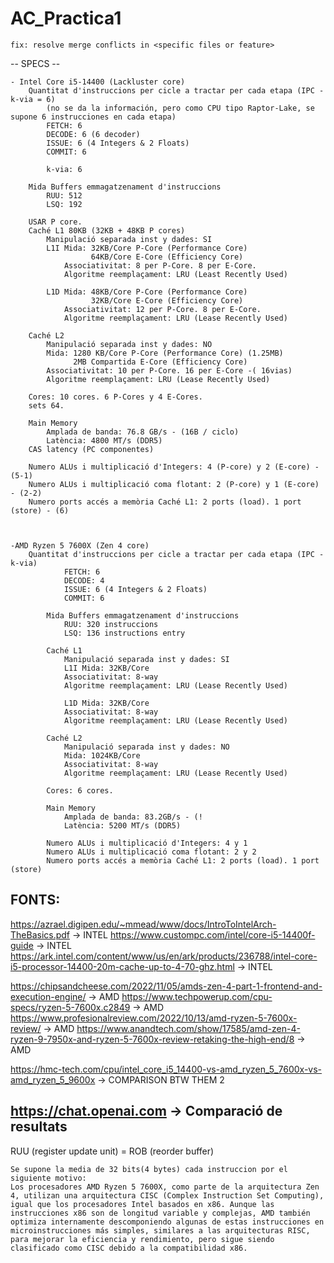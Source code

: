 # AC_Practica1

  ```plaintext
  fix: resolve merge conflicts in <specific files or feature>
  ```
-- SPECS --

    - Intel Core i5-14400 (Lackluster core)
        Quantitat d'instruccions per cicle a tractar per cada etapa (IPC - k-via = 6)            
            (no se da la información, pero como CPU tipo Raptor-Lake, se supone 6 instrucciones en cada etapa)
            FETCH: 6
            DECODE: 6 (6 decoder)
            ISSUE: 6 (4 Integers & 2 Floats)
            COMMIT: 6

            k-via: 6

        Mida Buffers emmagatzenament d'instruccions
            RUU: 512
            LSQ: 192

        USAR P core.
        Caché L1 80KB (32KB + 48KB P cores)
            Manipulació separada inst y dades: SI
            L1I Mida: 32KB/Core P-Core (Performance Core)
                      64KB/Core E-Core (Efficiency Core)    
                Associativitat: 8 per P-Core. 8 per E-Core.
                Algoritme reemplaçament: LRU (Least Recently Used)
            
            L1D Mida: 48KB/Core P-Core (Performance Core)
                      32KB/Core E-Core (Efficiency Core)    
                Associativitat: 12 per P-Core. 8 per E-Core.
                Algoritme reemplaçament: LRU (Lease Recently Used)

        Caché L2
            Manipulació separada inst y dades: NO
            Mida: 1280 KB/Core P-Core (Performance Core) (1.25MB)
                  2MB Compartida E-Core (Efficiency Core)
            Associativitat: 10 per P-Core. 16 per E-Core -( 16vias)
            Algoritme reemplaçament: LRU (Lease Recently Used)
        
        Cores: 10 cores. 6 P-Cores y 4 E-Cores.
        sets 64.

        Main Memory
            Amplada de banda: 76.8 GB/s - (16B / ciclo)
            Latència: 4800 MT/s (DDR5)
        CAS latency (PC componentes)

        Numero ALUs i multiplicació d'Integers: 4 (P-core) y 2 (E-core) - (5-1)
        Numero ALUs i multiplicació coma flotant: 2 (P-core) y 1 (E-core) - (2-2)
        Numero ports accés a memòria Caché L1: 2 ports (load). 1 port (store) - (6)
        


    -AMD Ryzen 5 7600X (Zen 4 core)
        Quantitat d'instruccions per cicle a tractar per cada etapa (IPC - k-via)
                FETCH: 6
                DECODE: 4
                ISSUE: 6 (4 Integers & 2 Floats)
                COMMIT: 6 

            Mida Buffers emmagatzenament d'instruccions
                RUU: 320 instruccions
                LSQ: 136 instructions entry
            
            Caché L1
                Manipulació separada inst y dades: SI
                L1I Mida: 32KB/Core
                Associativitat: 8-way
                Algoritme reemplaçament: LRU (Lease Recently Used)
            
                L1D Mida: 32KB/Core
                Associativitat: 8-way
                Algoritme reemplaçament: LRU (Lease Recently Used)

            Caché L2
                Manipulació separada inst y dades: NO
                Mida: 1024KB/Core
                Associativitat: 8-way
                Algoritme reemplaçament: LRU (Lease Recently Used)
           
            Cores: 6 cores.

            Main Memory
                Amplada de banda: 83.2GB/s - (!
                Latència: 5200 MT/s (DDR5)

            Numero ALUs i multiplicació d'Integers: 4 y 1
            Numero ALUs i multiplicació coma flotant: 2 y 2
            Numero ports accés a memòria Caché L1: 2 ports (load). 1 port (store)

FONTS:
------------------------------------------------------------------------------------------------------------------------------------
https://azrael.digipen.edu/~mmead/www/docs/IntroToIntelArch-TheBasics.pdf -> INTEL
https://www.custompc.com/intel/core-i5-14400f-guide -> INTEL
https://ark.intel.com/content/www/us/en/ark/products/236788/intel-core-i5-processor-14400-20m-cache-up-to-4-70-ghz.html -> INTEL

https://chipsandcheese.com/2022/11/05/amds-zen-4-part-1-frontend-and-execution-engine/ -> AMD
https://www.techpowerup.com/cpu-specs/ryzen-5-7600x.c2849 -> AMD
https://www.profesionalreview.com/2022/10/13/amd-ryzen-5-7600x-review/ -> AMD
https://www.anandtech.com/show/17585/amd-zen-4-ryzen-9-7950x-and-ryzen-5-7600x-review-retaking-the-high-end/8 -> AMD

https://hmc-tech.com/cpu/intel_core_i5_14400-vs-amd_ryzen_5_7600x-vs-amd_ryzen_5_9600x -> COMPARISON BTW THEM 2

https://chat.openai.com -> Comparació de resultats
-------------------------------------------------------------------------------------------------------------------------------------

RUU (register update unit) = ROB (reorder buffer)

    Se supone la media de 32 bits(4 bytes) cada instruccion por el siguiente motivo:
    Los procesadores AMD Ryzen 5 7600X, como parte de la arquitectura Zen 4, utilizan una arquitectura CISC (Complex Instruction Set Computing), igual que los procesadores Intel basados en x86. Aunque las instrucciones x86 son de longitud variable y complejas, AMD también optimiza internamente descomponiendo algunas de estas instrucciones en microinstrucciones más simples, similares a las arquitecturas RISC, para mejorar la eficiencia y rendimiento, pero sigue siendo clasificado como CISC debido a la compatibilidad x86.
